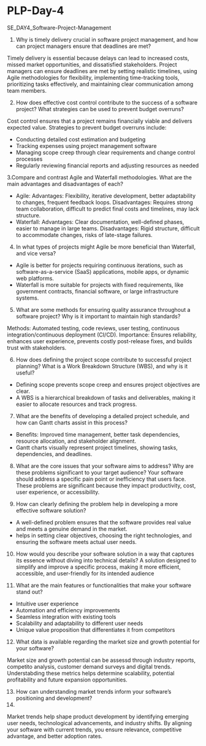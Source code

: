 # PLP-Day-4

SE_DAY4_Software-Project-Management
1. Why is timely delivery crucial in software project management, and how can project managers ensure that deadlines are met?
   
Timely delivery is essential because delays can lead to increased costs, missed market opportunities, and dissatisfied stakeholders. Project managers can ensure deadlines are met by setting realistic timelines, using Agile methodologies for flexibility, implementing time-tracking tools, prioritizing tasks effectively, and maintaining clear communication among team members.

2. How does effective cost control contribute to the success of a software project? What strategies can be used to prevent budget overruns?

Cost control ensures that a project remains financially viable and delivers expected value. Strategies to prevent budget overruns include:
- Conducting detailed cost estimation and budgeting
- Tracking expenses using project management software
- Managing scope creep through clear requirements and change control processes
- Regularly reviewing financial reports and adjusting resources as needed

3.Compare and contrast Agile and Waterfall methodologies. What are the main advantages and disadvantages of each?

- Agile:
    Advantages: Flexibility, iterative development, better adaptability to changes, frequent feedback loops.
    Disadvantages: Requires strong team collaboration, difficult to predict final costs and timelines, may lack structure.
- Waterfall:
    Advantages: Clear documentation, well-defined phases, easier to manage in large teams.
    Disadvantages: Rigid structure, difficult to accommodate changes, risks of late-stage failures.

4. In what types of projects might Agile be more beneficial than Waterfall, and vice versa?

- Agile is better for projects requiring continuous iterations, such as software-as-a-service (SaaS) applications, mobile apps, or dynamic web platforms.
- Waterfall is more suitable for projects with fixed requirements, like government contracts, financial software, or large infrastructure systems.

5. What are some methods for ensuring quality assurance throughout a software project? Why is it important to maintain high standards?

Methods: Automated testing, code reviews, user testing, continuous integration/continuous deployment (CI/CD).
Importance: Ensures reliability, enhances user experience, prevents costly post-release fixes, and builds trust with stakeholders.

6. How does defining the project scope contribute to successful project planning? What is a Work Breakdown Structure (WBS), and why is it useful?

- Defining scope prevents scope creep and ensures project objectives are clear.
- A WBS is a hierarchical breakdown of tasks and deliverables, making it easier to allocate resources and track progress.

7. What are the benefits of developing a detailed project schedule, and how can Gantt charts assist in this process?

- Benefits: Improved time management, better task dependencies, resource allocation, and stakeholder alignment.
- Gantt charts visually represent project timelines, showing tasks, dependencies, and deadlines.

8. What are the core issues that your software aims to address? Why are these problems significant to your target audience?
Your software should address a specific pain point or inefficiency that users face. These problems are significant because they impact productivity, cost, user experience, or accessibility. 

9. How can clearly defining the problem help in developing a more effective software solution?

- A well-defined problem ensures that the software provides real value and meets a genuine demand in the market.
- helps in setting clear objectives, choosing the right technologies, and ensuring the software meets actual user needs.

10. How would you describe your software solution in a way that captures its essence without diving into technical details?
A solution designed to simplify and improve a specific process, making it more efficient, accessible, and user-friendly for its intended audience

11. What are the main features or functionalities that make your software stand out?

- Intuitive user experience
- Automation and efficiency improvements
- Seamless integration with existing tools
- Scalability and adaptability to different user needs
- Unique value proposition that differentiates it from competitors

12. What data is available regarding the market size and growth potential for your software?

Market size and growth potential can be assessd through industry reports, competito analysis, customer demand surveys and digital trends. Understabding these metrics helps determine scalability, potential profitability and future expansion opportunities.

13. How can understanding market trends inform your software’s positioning and development?
14. 
Market trends help shape product development by identifying emerging user needs, technological advancements, and industry shifts. By aligning your software with current trends, you ensure relevance, competitive advantage, and better adoption rates.
